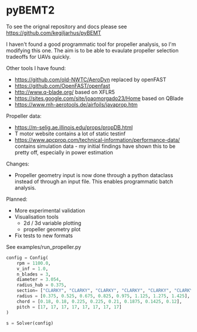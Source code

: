 # pyBEMT2

To see the orignal repository and docs please see https://github.com/kegiljarhus/pyBEMT

I haven't found a good programmatic tool for propeller analysis, so I'm modifying this one. The aim is to be able to evaulate propeller selection tradeoffs for UAVs quickly.

Other tools I have found:
- https://github.com/old-NWTC/AeroDyn replaced by openFAST
- https://github.com/OpenFAST/openfast
- http://www.q-blade.org/ based on XFLR5
- https://sites.google.com/site/joaomorgado23/Home based on QBlade
- https://www.mh-aerotools.de/airfoils/javaprop.htm 

Propeller data:
- https://m-selig.ae.illinois.edu/props/propDB.html
- T motor website contains a lot of static testinf
- https://www.apcprop.com/technical-information/performance-data/ contains simulation data - my initial findings have shown this to be pretty off, especially in power estimation

Changes:
- Propeller geometry input is now done through a python dataclass instead of through an input file. This enables programmatic batch analysis. 

Planned:
- More experimental validation
- Visualisation tools
  - 2d / 3d variable plotting
  - propeller geometry plot
- Fix tests to new formats


See examples/run_propeller.py

```python
config = Config(
    rpm = 1100.0,
    v_inf = 1.0,
    n_blades = 3,
    diameter = 3.054,
    radius_hub = 0.375,
    section= ["CLARKY", "CLARKY", "CLARKY", "CLARKY", "CLARKY", "CLARKY", "CLARKY", "CLARKY"],
    radius = [0.375, 0.525, 0.675, 0.825, 0.975, 1.125, 1.275, 1.425],
    chord = [0.18, 0.18, 0.225, 0.225, 0.21, 0.1875, 0.1425, 0.12],
    pitch = [17, 17, 17, 17, 17, 17, 17, 17]
)

s = Solver(config)
```
